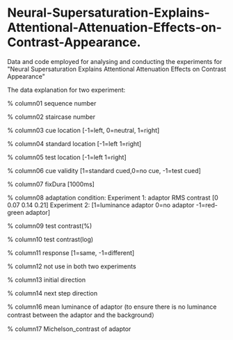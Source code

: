 # Neural-Supersaturation-Explains-Attentional-Attenuation-Effects-on-Contrast-Appearance.
Data and code employed for analysing and conducting the experiments for "Neural Supersaturation Explains Attentional Attenuation Effects on Contrast Appearance"

The data explanation for two experiment:

% column01 sequence number

% column02 staircase number 

% column03 cue location [-1=left, 0=neutral, 1=right]

% column04 standard location [-1=left 1=right]

% column05 test location [-1=left 1=right]

% column06 cue validity [1=standard  cued,0=no cue, -1=test cued]

% column07 fixDura [1000ms]

% column08 adaptation condition:
		Experiment 1: adaptor RMS contrast [0 0.07 0.14 0.21] 
		Experiment 2: [1=luminance adaptor 0=no adaptor -1=red-green adaptor]

% column09 test contrast(%)

% column10 test contrast(log)

% column11 response [1=same, -1=different]

% column12 not use in both two experiments

% column13 initial direction

% column14 next step direction 

% column16 mean luminance of adaptor (to ensure there is no luminance contrast between the adaptor and the background）

% column17 Michelson_contrast of adaptor 
